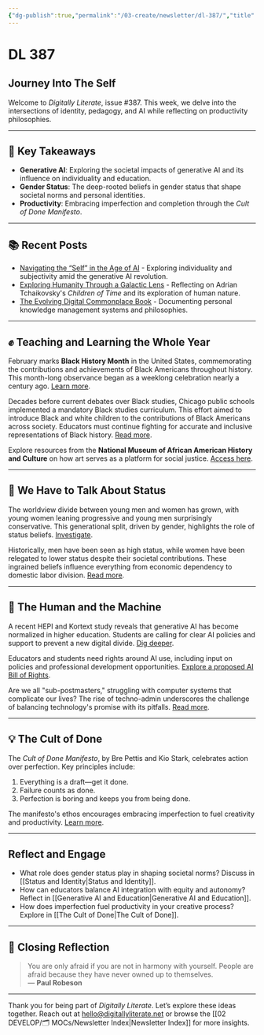 ```yaml
---
{"dg-publish":true,"permalink":"/03-create/newsletter/dl-387/","title":"Journey Into The Self","tags":["generative-ai","pedagogy","gender-status","self-and-identity","cult-of-done","generative-AI","pedagogy","gender-status","identity"],"created":"2024-02-11","updated":"2024-02-11"}
---
```



# DL 387

## Journey Into The Self

Welcome to _Digitally Literate_, issue #387. This week, we delve into the intersections of identity, pedagogy, and AI while reflecting on productivity philosophies.

---

## 🔖 Key Takeaways
- **Generative AI**: Exploring the societal impacts of generative AI and its influence on individuality and education.
- **Gender Status**: The deep-rooted beliefs in gender status that shape societal norms and personal identities.
- **Productivity**: Embracing imperfection and completion through the _Cult of Done Manifesto_.

---

## 📚 Recent Posts
- [Navigating the “Self” in the Age of AI](https://wiobyrne.com/self-in-the-age-of-ai/) - Exploring individuality and subjectivity amid the generative AI revolution.
- [Exploring Humanity Through a Galactic Lens](https://wiobyrne.com/exploring-humanity-through-a-galactic-lens/) - Reflecting on Adrian Tchaikovsky's *Children of Time* and its exploration of human nature.
- [The Evolving Digital Commonplace Book](https://wiobyrne.com/evolving-digital-commonplace-book/) - Documenting personal knowledge management systems and philosophies.

---

## ✊ Teaching and Learning the Whole Year

February marks **Black History Month** in the United States, commemorating the contributions and achievements of Black Americans throughout history. This month-long observance began as a weeklong celebration nearly a century ago. [Learn more](https://www.npr.org/2022-02-01/1075623826/why-is-february-black-history-month).

Decades before current debates over Black studies, Chicago public schools implemented a mandatory Black studies curriculum. This effort aimed to introduce Black and white children to the contributions of Black Americans across society. Educators must continue fighting for accurate and inclusive representations of Black history. [Read more](https://www.nytimes.com/2024-01-13/opinion/uncertainty-anxiety-psychology.html).

Explore resources from the **National Museum of African American History and Culture** on how art serves as a platform for social justice. [Access here](https://nmaahc.si.edu/explore/initiatives/black-history-month-2024/digital-toolkit).

---

## 🧠 We Have to Talk About Status

The worldview divide between young men and women has grown, with young women leaning progressive and young men surprisingly conservative. This generational split, driven by gender, highlights the role of status beliefs. [Investigate](https://www.ft.com/content/29fd9b5c-2f35-41bf-9d4c-994db4e12998).

Historically, men have been seen as high status, while women have been relegated to lower status despite their societal contributions. These ingrained beliefs influence everything from economic dependency to domestic labor division. [Read more](https://www.ggd.world/p/we-need-to-talk-about-status).

---

## 🤖 The Human and the Machine

A recent HEPI and Kortext study reveals that generative AI has become normalized in higher education. Students are calling for clear AI policies and support to prevent a new digital divide. [Dig deeper](https://www.universityworldnews.com/post.php?story=20240202105653757).

Educators and students need rights around AI use, including input on policies and professional development opportunities. [Explore a proposed AI Bill of Rights](https://criticalai.org/2023-07-17/a-blueprint-for-an-ai-bill-of-rights-for-education-kathryn-conrad/).

Are we all "sub-postmasters," struggling with computer systems that complicate our lives? The rise of techno-admin underscores the challenge of balancing technology's promise with its pitfalls. [Read more](https://unherd.com/2024/02/techno-admin-will-ruin-your-life/).

---

## 💡 The Cult of Done

The _Cult of Done Manifesto_, by Bre Pettis and Kio Stark, celebrates action over perfection. Key principles include:
1. Everything is a draft—get it done.
2. Failure counts as done.
3. Perfection is boring and keeps you from being done.

The manifesto's ethos encourages embracing imperfection to fuel creativity and productivity. [Learn more](https://medium.com/@bre/the-cult-of-done-manifesto-724ca1c2ff13).

---

## Reflect and Engage
- What role does gender status play in shaping societal norms? Discuss in [[Status and Identity\|Status and Identity]].
- How can educators balance AI integration with equity and autonomy? Reflect in [[Generative AI and Education\|Generative AI and Education]].
- How does imperfection fuel productivity in your creative process? Explore in [[The Cult of Done\|The Cult of Done]].

---

## 🌟 Closing Reflection

> You are only afraid if you are not in harmony with yourself. People are afraid because they have never owned up to themselves.  
> — **Paul Robeson**

---

Thank you for being part of _Digitally Literate_. Let’s explore these ideas together. Reach out at hello@digitallyliterate.net or browse the [[02 DEVELOP/🗂️ MOCs/Newsletter Index\|Newsletter Index]] for more insights.